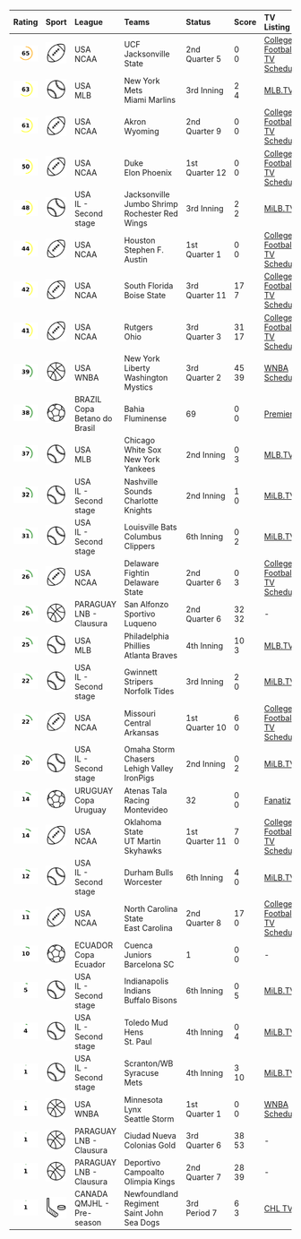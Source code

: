 | Rating                                                                                                                                 | Sport                                                                                                                | League                          | Teams                                            | Status         | Score    | TV Listing                                                                                                                  |
|:---------------------------------------------------------------------------------------------------------------------------------------|:---------------------------------------------------------------------------------------------------------------------|:--------------------------------|:-------------------------------------------------|:---------------|:---------|:----------------------------------------------------------------------------------------------------------------------------|
| <img src="https://raw.githubusercontent.com/BlakeDuncan25/Donut-SVG-Ratings/bac4e4a278175106499642192132b1786a9aec38/65.svg" alt="65"> | <img src="https://raw.githubusercontent.com/BlakeDuncan25/Donut-SVG-Ratings/master/football.png" alt="NCAAF">        | USA<br>NCAA                     | UCF<br>Jacksonville State                        | 2nd Quarter 5  | 0<br>0   | <a href="https://fbschedules.com/college-football-tv-schedule/">College Football TV Schedule</a>                            |
| <img src="https://raw.githubusercontent.com/BlakeDuncan25/Donut-SVG-Ratings/bac4e4a278175106499642192132b1786a9aec38/63.svg" alt="63"> | <img src="https://raw.githubusercontent.com/BlakeDuncan25/Donut-SVG-Ratings/master/baseball.png" alt="Baseball">     | USA<br>MLB                      | New York Mets<br>Miami Marlins                   | 3rd Inning     | 2<br>4   | <a href="https://www.mlb.com/live-stream-games">MLB.TV</a>                                                                  |
| <img src="https://raw.githubusercontent.com/BlakeDuncan25/Donut-SVG-Ratings/bac4e4a278175106499642192132b1786a9aec38/61.svg" alt="61"> | <img src="https://raw.githubusercontent.com/BlakeDuncan25/Donut-SVG-Ratings/master/football.png" alt="NCAAF">        | USA<br>NCAA                     | Akron<br>Wyoming                                 | 2nd Quarter 9  | 0<br>0   | <a href="https://fbschedules.com/college-football-tv-schedule/">College Football TV Schedule</a>                            |
| <img src="https://raw.githubusercontent.com/BlakeDuncan25/Donut-SVG-Ratings/bac4e4a278175106499642192132b1786a9aec38/50.svg" alt="50"> | <img src="https://raw.githubusercontent.com/BlakeDuncan25/Donut-SVG-Ratings/master/football.png" alt="NCAAF">        | USA<br>NCAA                     | Duke<br>Elon Phoenix                             | 1st Quarter 12 | 0<br>0   | <a href="https://fbschedules.com/college-football-tv-schedule/">College Football TV Schedule</a>                            |
| <img src="https://raw.githubusercontent.com/BlakeDuncan25/Donut-SVG-Ratings/bac4e4a278175106499642192132b1786a9aec38/48.svg" alt="48"> | <img src="https://raw.githubusercontent.com/BlakeDuncan25/Donut-SVG-Ratings/master/baseball.png" alt="Baseball">     | USA<br>IL - Second stage        | Jacksonville Jumbo Shrimp<br>Rochester Red Wings | 3rd Inning     | 2<br>2   | <a href="https://www.milb.com/live-stream-games/2025/08/27">MiLB.TV</a>                                                     |
| <img src="https://raw.githubusercontent.com/BlakeDuncan25/Donut-SVG-Ratings/bac4e4a278175106499642192132b1786a9aec38/44.svg" alt="44"> | <img src="https://raw.githubusercontent.com/BlakeDuncan25/Donut-SVG-Ratings/master/football.png" alt="NCAAF">        | USA<br>NCAA                     | Houston<br>Stephen F. Austin                     | 1st Quarter 1  | 0<br>0   | <a href="https://fbschedules.com/college-football-tv-schedule/">College Football TV Schedule</a>                            |
| <img src="https://raw.githubusercontent.com/BlakeDuncan25/Donut-SVG-Ratings/bac4e4a278175106499642192132b1786a9aec38/42.svg" alt="42"> | <img src="https://raw.githubusercontent.com/BlakeDuncan25/Donut-SVG-Ratings/master/football.png" alt="NCAAF">        | USA<br>NCAA                     | South Florida<br>Boise State                     | 3rd Quarter 11 | 17<br>7  | <a href="https://fbschedules.com/college-football-tv-schedule/">College Football TV Schedule</a>                            |
| <img src="https://raw.githubusercontent.com/BlakeDuncan25/Donut-SVG-Ratings/bac4e4a278175106499642192132b1786a9aec38/41.svg" alt="41"> | <img src="https://raw.githubusercontent.com/BlakeDuncan25/Donut-SVG-Ratings/master/football.png" alt="NCAAF">        | USA<br>NCAA                     | Rutgers<br>Ohio                                  | 3rd Quarter 3  | 31<br>17 | <a href="https://fbschedules.com/college-football-tv-schedule/">College Football TV Schedule</a>                            |
| <img src="https://raw.githubusercontent.com/BlakeDuncan25/Donut-SVG-Ratings/bac4e4a278175106499642192132b1786a9aec38/39.svg" alt="39"> | <img src="https://raw.githubusercontent.com/BlakeDuncan25/Donut-SVG-Ratings/master/basketball.png" alt="Basketball"> | USA<br>WNBA                     | New York Liberty<br>Washington Mystics           | 3rd Quarter 2  | 45<br>39 | <a href="https://www.sportsmediawatch.com/wnba-tv-schedule-2024-watch-stream-live/#WednesdayAugust272025">WNBA Schedule</a> |
| <img src="https://raw.githubusercontent.com/BlakeDuncan25/Donut-SVG-Ratings/bac4e4a278175106499642192132b1786a9aec38/38.svg" alt="38"> | <img src="https://raw.githubusercontent.com/BlakeDuncan25/Donut-SVG-Ratings/master/soccer.png" alt="Soccer">         | BRAZIL<br>Copa Betano do Brasil | Bahia<br>Fluminense                              | 69             | 0<br>0   | <a href="https://www.sling.com/international/brazilian">Premiere</a>                                                        |
| <img src="https://raw.githubusercontent.com/BlakeDuncan25/Donut-SVG-Ratings/bac4e4a278175106499642192132b1786a9aec38/37.svg" alt="37"> | <img src="https://raw.githubusercontent.com/BlakeDuncan25/Donut-SVG-Ratings/master/baseball.png" alt="Baseball">     | USA<br>MLB                      | Chicago White Sox<br>New York Yankees            | 2nd Inning     | 0<br>3   | <a href="https://www.mlb.com/live-stream-games">MLB.TV</a>                                                                  |
| <img src="https://raw.githubusercontent.com/BlakeDuncan25/Donut-SVG-Ratings/bac4e4a278175106499642192132b1786a9aec38/32.svg" alt="32"> | <img src="https://raw.githubusercontent.com/BlakeDuncan25/Donut-SVG-Ratings/master/baseball.png" alt="Baseball">     | USA<br>IL - Second stage        | Nashville Sounds<br>Charlotte Knights            | 2nd Inning     | 1<br>0   | <a href="https://www.milb.com/live-stream-games/2025/08/27">MiLB.TV</a>                                                     |
| <img src="https://raw.githubusercontent.com/BlakeDuncan25/Donut-SVG-Ratings/bac4e4a278175106499642192132b1786a9aec38/31.svg" alt="31"> | <img src="https://raw.githubusercontent.com/BlakeDuncan25/Donut-SVG-Ratings/master/baseball.png" alt="Baseball">     | USA<br>IL - Second stage        | Louisville Bats<br>Columbus Clippers             | 6th Inning     | 0<br>2   | <a href="https://www.milb.com/live-stream-games/2025/08/27">MiLB.TV</a>                                                     |
| <img src="https://raw.githubusercontent.com/BlakeDuncan25/Donut-SVG-Ratings/bac4e4a278175106499642192132b1786a9aec38/26.svg" alt="26"> | <img src="https://raw.githubusercontent.com/BlakeDuncan25/Donut-SVG-Ratings/master/football.png" alt="NCAAF">        | USA<br>NCAA                     | Delaware Fightin<br>Delaware State               | 2nd Quarter 6  | 0<br>3   | <a href="https://fbschedules.com/college-football-tv-schedule/">College Football TV Schedule</a>                            |
| <img src="https://raw.githubusercontent.com/BlakeDuncan25/Donut-SVG-Ratings/bac4e4a278175106499642192132b1786a9aec38/26.svg" alt="26"> | <img src="https://raw.githubusercontent.com/BlakeDuncan25/Donut-SVG-Ratings/master/basketball.png" alt="Basketball"> | PARAGUAY<br>LNB - Clausura      | San Alfonzo<br>Sportivo Luqueno                  | 2nd Quarter 6  | 32<br>32 | -                                                                                                                           |
| <img src="https://raw.githubusercontent.com/BlakeDuncan25/Donut-SVG-Ratings/bac4e4a278175106499642192132b1786a9aec38/25.svg" alt="25"> | <img src="https://raw.githubusercontent.com/BlakeDuncan25/Donut-SVG-Ratings/master/baseball.png" alt="Baseball">     | USA<br>MLB                      | Philadelphia Phillies<br>Atlanta Braves          | 4th Inning     | 10<br>3  | <a href="https://www.mlb.com/live-stream-games">MLB.TV</a>                                                                  |
| <img src="https://raw.githubusercontent.com/BlakeDuncan25/Donut-SVG-Ratings/bac4e4a278175106499642192132b1786a9aec38/22.svg" alt="22"> | <img src="https://raw.githubusercontent.com/BlakeDuncan25/Donut-SVG-Ratings/master/baseball.png" alt="Baseball">     | USA<br>IL - Second stage        | Gwinnett Stripers<br>Norfolk Tides               | 3rd Inning     | 2<br>0   | <a href="https://www.milb.com/live-stream-games/2025/08/27">MiLB.TV</a>                                                     |
| <img src="https://raw.githubusercontent.com/BlakeDuncan25/Donut-SVG-Ratings/bac4e4a278175106499642192132b1786a9aec38/22.svg" alt="22"> | <img src="https://raw.githubusercontent.com/BlakeDuncan25/Donut-SVG-Ratings/master/football.png" alt="NCAAF">        | USA<br>NCAA                     | Missouri<br>Central Arkansas                     | 1st Quarter 10 | 6<br>0   | <a href="https://fbschedules.com/college-football-tv-schedule/">College Football TV Schedule</a>                            |
| <img src="https://raw.githubusercontent.com/BlakeDuncan25/Donut-SVG-Ratings/bac4e4a278175106499642192132b1786a9aec38/20.svg" alt="20"> | <img src="https://raw.githubusercontent.com/BlakeDuncan25/Donut-SVG-Ratings/master/baseball.png" alt="Baseball">     | USA<br>IL - Second stage        | Omaha Storm Chasers<br>Lehigh Valley IronPigs    | 2nd Inning     | 0<br>2   | <a href="https://www.milb.com/live-stream-games/2025/08/27">MiLB.TV</a>                                                     |
| <img src="https://raw.githubusercontent.com/BlakeDuncan25/Donut-SVG-Ratings/bac4e4a278175106499642192132b1786a9aec38/14.svg" alt="14"> | <img src="https://raw.githubusercontent.com/BlakeDuncan25/Donut-SVG-Ratings/master/soccer.png" alt="Soccer">         | URUGUAY<br>Copa Uruguay         | Atenas Tala<br>Racing Montevideo                 | 32             | 0<br>0   | <a href="https://watch.fanatiz.com/channels">Fanatiz</a>                                                                    |
| <img src="https://raw.githubusercontent.com/BlakeDuncan25/Donut-SVG-Ratings/bac4e4a278175106499642192132b1786a9aec38/14.svg" alt="14"> | <img src="https://raw.githubusercontent.com/BlakeDuncan25/Donut-SVG-Ratings/master/football.png" alt="NCAAF">        | USA<br>NCAA                     | Oklahoma State<br>UT Martin Skyhawks             | 1st Quarter 11 | 7<br>0   | <a href="https://fbschedules.com/college-football-tv-schedule/">College Football TV Schedule</a>                            |
| <img src="https://raw.githubusercontent.com/BlakeDuncan25/Donut-SVG-Ratings/bac4e4a278175106499642192132b1786a9aec38/12.svg" alt="12"> | <img src="https://raw.githubusercontent.com/BlakeDuncan25/Donut-SVG-Ratings/master/baseball.png" alt="Baseball">     | USA<br>IL - Second stage        | Durham Bulls<br>Worcester                        | 6th Inning     | 4<br>0   | <a href="https://www.milb.com/live-stream-games/2025/08/27">MiLB.TV</a>                                                     |
| <img src="https://raw.githubusercontent.com/BlakeDuncan25/Donut-SVG-Ratings/bac4e4a278175106499642192132b1786a9aec38/11.svg" alt="11"> | <img src="https://raw.githubusercontent.com/BlakeDuncan25/Donut-SVG-Ratings/master/football.png" alt="NCAAF">        | USA<br>NCAA                     | North Carolina State<br>East Carolina            | 2nd Quarter 8  | 17<br>0  | <a href="https://fbschedules.com/college-football-tv-schedule/">College Football TV Schedule</a>                            |
| <img src="https://raw.githubusercontent.com/BlakeDuncan25/Donut-SVG-Ratings/bac4e4a278175106499642192132b1786a9aec38/10.svg" alt="10"> | <img src="https://raw.githubusercontent.com/BlakeDuncan25/Donut-SVG-Ratings/master/soccer.png" alt="Soccer">         | ECUADOR<br>Copa Ecuador         | Cuenca Juniors<br>Barcelona SC                   | 1              | 0<br>0   | -                                                                                                                           |
| <img src="https://raw.githubusercontent.com/BlakeDuncan25/Donut-SVG-Ratings/bac4e4a278175106499642192132b1786a9aec38/5.svg" alt="5">   | <img src="https://raw.githubusercontent.com/BlakeDuncan25/Donut-SVG-Ratings/master/baseball.png" alt="Baseball">     | USA<br>IL - Second stage        | Indianapolis Indians<br>Buffalo Bisons           | 6th Inning     | 0<br>5   | <a href="https://www.milb.com/live-stream-games/2025/08/27">MiLB.TV</a>                                                     |
| <img src="https://raw.githubusercontent.com/BlakeDuncan25/Donut-SVG-Ratings/bac4e4a278175106499642192132b1786a9aec38/4.svg" alt="4">   | <img src="https://raw.githubusercontent.com/BlakeDuncan25/Donut-SVG-Ratings/master/baseball.png" alt="Baseball">     | USA<br>IL - Second stage        | Toledo Mud Hens<br>St. Paul                      | 4th Inning     | 0<br>4   | <a href="https://www.milb.com/live-stream-games/2025/08/27">MiLB.TV</a>                                                     |
| <img src="https://raw.githubusercontent.com/BlakeDuncan25/Donut-SVG-Ratings/bac4e4a278175106499642192132b1786a9aec38/1.svg" alt="1">   | <img src="https://raw.githubusercontent.com/BlakeDuncan25/Donut-SVG-Ratings/master/baseball.png" alt="Baseball">     | USA<br>IL - Second stage        | Scranton/WB<br>Syracuse Mets                     | 4th Inning     | 3<br>10  | <a href="https://www.milb.com/live-stream-games/2025/08/27">MiLB.TV</a>                                                     |
| <img src="https://raw.githubusercontent.com/BlakeDuncan25/Donut-SVG-Ratings/bac4e4a278175106499642192132b1786a9aec38/1.svg" alt="1">   | <img src="https://raw.githubusercontent.com/BlakeDuncan25/Donut-SVG-Ratings/master/basketball.png" alt="Basketball"> | USA<br>WNBA                     | Minnesota Lynx<br>Seattle Storm                  | 1st Quarter 1  | 0<br>0   | <a href="https://www.sportsmediawatch.com/wnba-tv-schedule-2024-watch-stream-live/#WednesdayAugust272025">WNBA Schedule</a> |
| <img src="https://raw.githubusercontent.com/BlakeDuncan25/Donut-SVG-Ratings/bac4e4a278175106499642192132b1786a9aec38/1.svg" alt="1">   | <img src="https://raw.githubusercontent.com/BlakeDuncan25/Donut-SVG-Ratings/master/basketball.png" alt="Basketball"> | PARAGUAY<br>LNB - Clausura      | Ciudad Nueva<br>Colonias Gold                    | 3rd Quarter 6  | 38<br>53 | -                                                                                                                           |
| <img src="https://raw.githubusercontent.com/BlakeDuncan25/Donut-SVG-Ratings/bac4e4a278175106499642192132b1786a9aec38/1.svg" alt="1">   | <img src="https://raw.githubusercontent.com/BlakeDuncan25/Donut-SVG-Ratings/master/basketball.png" alt="Basketball"> | PARAGUAY<br>LNB - Clausura      | Deportivo Campoalto<br>Olimpia Kings             | 2nd Quarter 7  | 28<br>39 | -                                                                                                                           |
| <img src="https://raw.githubusercontent.com/BlakeDuncan25/Donut-SVG-Ratings/bac4e4a278175106499642192132b1786a9aec38/1.svg" alt="1">   | <img src="https://raw.githubusercontent.com/BlakeDuncan25/Donut-SVG-Ratings/master/hockey.png" alt="Ice Hockey">     | CANADA<br>QMJHL - Pre-season    | Newfoundland Regiment<br>Saint John Sea Dogs     | 3rd Period 7   | 6<br>3   | <a href="https://watch.chl.ca/qmjhl_chl">CHL TV</a>                                                                         |